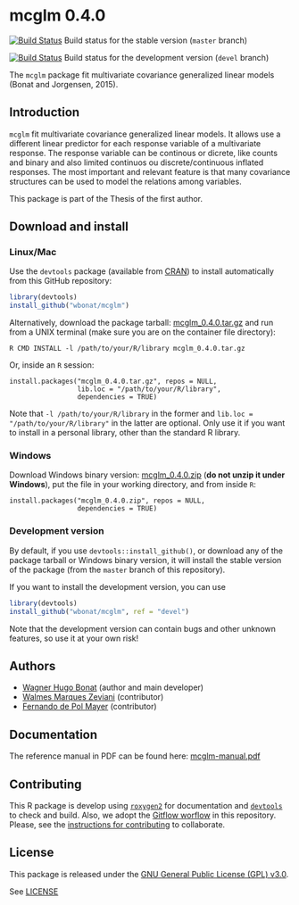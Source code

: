 

# mcglm 0.4.0

[![Build Status](https://travis-ci.org/wbonat/mcglm.svg?branch=master)](https://travis-ci.org/wbonat/mcglm)
Build status for the stable version (`master` branch)

[![Build Status](https://travis-ci.org/wbonat/mcglm.svg?branch=devel)](https://travis-ci.org/wbonat/mcglm)
Build status for the development version (`devel` branch)

The `mcglm` package fit multivariate covariance generalized linear models
(Bonat and Jorgensen, 2015).

## Introduction

`mcglm` fit multivariate covariance generalized linear models. It allows
use a different linear predictor for each response variable of a
multivariate response. The response variable can be continous or
dicrete, like counts and binary and also limited continuos ou
discrete/continuous inflated responses. The most important and relevant
feature is that many covariance structures can be used to model the
relations among variables.

This package is part of the Thesis of the first author.

## Download and install

### Linux/Mac

Use the `devtools` package (available from
[CRAN](http://cran-r.c3sl.ufpr.br/web/packages/devtools/index.html)) to
install automatically from this GitHub repository:


```r
library(devtools)
install_github("wbonat/mcglm")
```

Alternatively, download the package tarball: [mcglm_0.4.0.tar.gz][]
and run from a UNIX terminal (make sure you are on the container file
directory):


```
R CMD INSTALL -l /path/to/your/R/library mcglm_0.4.0.tar.gz
```

Or, inside an `R` session:


```
install.packages("mcglm_0.4.0.tar.gz", repos = NULL,
                 lib.loc = "/path/to/your/R/library",
                 dependencies = TRUE)
```

Note that `-l /path/to/your/R/library` in the former and `lib.loc =
"/path/to/your/R/library"` in the latter are optional. Only use it if
you want to install in a personal library, other than the standard R
library.

### Windows

Download Windows binary version: [mcglm_0.4.0.zip][] (**do not unzip
it under Windows**), put the file in your working directory, and from
inside `R`:


```
install.packages("mcglm_0.4.0.zip", repos = NULL,
                 dependencies = TRUE)
```

### Development version

By default, if you use `devtools::install_github()`, or download any of the
package tarball or Windows binary version, it will install the stable
version of the package (from the `master` branch of this repository).

If you want to install the development version, you can use

```r
library(devtools)
install_github("wbonat/mcglm", ref = "devel")
```

Note that the development version can contain bugs and other unknown
features, so use it at your own risk!

## Authors

- [Wagner Hugo Bonat][] (author and main developer)
- [Walmes Marques Zeviani][] (contributor)
- [Fernando de Pol Mayer][] (contributor)

## Documentation

The reference manual in PDF can be found here: [mcglm-manual.pdf][]

## Contributing

This R package is develop using [`roxygen2`][] for documentation and
[`devtools`] to check and build. Also, we adopt the [Gitflow worflow][]
in this repository. Please, see the
[instructions for contributing](./CONTRIBUTING.md) to collaborate.

## License

This package is released under the
[GNU General Public License (GPL) v3.0][].

See [LICENSE](./LICENSE)

<!-- links -->



[GNU General Public License (GPL) v3.0]: http://www.gnu.org/licenses/gpl-3.0.html
[`roxygen2`]: https://github.com/klutometis/roxygen
[`devtools`]: https://github.com/hadley/devtools
[mcglm_0.4.0.tar.gz]: https://github.com/wbonat/mcglm/raw/master/downloads/mcglm_0.4.0.tar.gz
[mcglm_0.4.0.zip]: https://github.com/wbonat/mcglm/raw/master/downloads/mcglm_0.4.0.zip
[mcglm-manual.pdf]: https://github.com/wbonat/mcglm/raw/master/downloads/mcglm-manual.pdf
[Gitflow worflow]: http://nvie.com/posts/a-successful-git-branching-model/
[Wagner Hugo Bonat]: http://www.leg.ufpr.br/doku.php/pessoais:wbonat
[Walmes Marques Zeviani]: http://www.leg.ufpr.br/~walmes
[Fernando de Pol Mayer]: http://www.leg.ufpr.br/~fernandomayer
